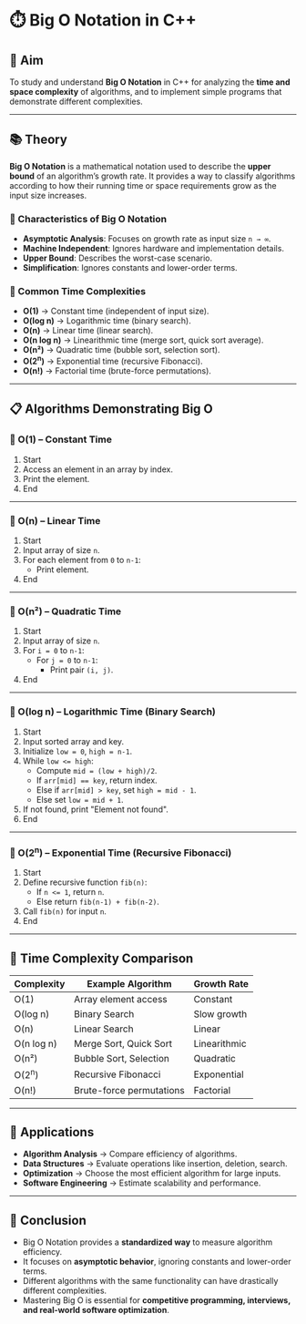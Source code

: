 
# ⏱️ Big O Notation in C++

## 🎯 Aim  
To study and understand **Big O Notation** in C++ for analyzing the **time and space complexity** of algorithms, and to implement simple programs that demonstrate different complexities.

---

## 📚 Theory  

**Big O Notation** is a mathematical notation used to describe the **upper bound** of an algorithm’s growth rate. It provides a way to classify algorithms according to how their running time or space requirements grow as the input size increases.

### 🔑 Characteristics of Big O Notation  
- **Asymptotic Analysis**: Focuses on growth rate as input size `n → ∞`.  
- **Machine Independent**: Ignores hardware and implementation details.  
- **Upper Bound**: Describes the worst-case scenario.  
- **Simplification**: Ignores constants and lower-order terms.  

### 🔄 Common Time Complexities  
- **O(1)** → Constant time (independent of input size).  
- **O(log n)** → Logarithmic time (binary search).  
- **O(n)** → Linear time (linear search).  
- **O(n log n)** → Linearithmic time (merge sort, quick sort average).  
- **O(n²)** → Quadratic time (bubble sort, selection sort).  
- **O(2<sup>n</sup>)** → Exponential time (recursive Fibonacci).  
- **O(n!)** → Factorial time (brute-force permutations).  

---

## 📋 Algorithms Demonstrating Big O  

### 🧾 O(1) – Constant Time  
1. Start  
2. Access an element in an array by index.  
3. Print the element.  
4. End  

---

### 🧾 O(n) – Linear Time  
1. Start  
2. Input array of size `n`.  
3. For each element from `0` to `n-1`:  
   - Print element.  
4. End  

---

### 🧾 O(n²) – Quadratic Time  
1. Start  
2. Input array of size `n`.  
3. For `i = 0` to `n-1`:  
   - For `j = 0` to `n-1`:  
     - Print pair `(i, j)`.  
4. End  

---

### 🧾 O(log n) – Logarithmic Time (Binary Search)  
1. Start  
2. Input sorted array and key.  
3. Initialize `low = 0`, `high = n-1`.  
4. While `low <= high`:  
   - Compute `mid = (low + high)/2`.  
   - If `arr[mid] == key`, return index.  
   - Else if `arr[mid] > key`, set `high = mid - 1`.  
   - Else set `low = mid + 1`.  
5. If not found, print "Element not found".  
6. End  

---

### 🧾 O(2<sup>n</sup>) – Exponential Time (Recursive Fibonacci)  
1. Start  
2. Define recursive function `fib(n)`:  
   - If `n <= 1`, return `n`.  
   - Else return `fib(n-1) + fib(n-2)`.  
3. Call `fib(n)` for input `n`.  
4. End  

---

## 🧩 Time Complexity Comparison  

| Complexity | Example Algorithm        | Growth Rate |
|------------|--------------------------|-------------|
| O(1)       | Array element access     | Constant    |
| O(log n)   | Binary Search            | Slow growth |
| O(n)       | Linear Search            | Linear      |
| O(n log n) | Merge Sort, Quick Sort   | Linearithmic|
| O(n²)      | Bubble Sort, Selection   | Quadratic   |
| O(2<sup>n</sup>)     | Recursive Fibonacci      | Exponential |
| O(n!)      | Brute-force permutations | Factorial   |

---

## 🚀 Applications  

- **Algorithm Analysis** → Compare efficiency of algorithms.  
- **Data Structures** → Evaluate operations like insertion, deletion, search.  
- **Optimization** → Choose the most efficient algorithm for large inputs.  
- **Software Engineering** → Estimate scalability and performance.  

---

## 🧠 Conclusion  

- Big O Notation provides a **standardized way** to measure algorithm efficiency.  
- It focuses on **asymptotic behavior**, ignoring constants and lower-order terms.  
- Different algorithms with the same functionality can have drastically different complexities.  
- Mastering Big O is essential for **competitive programming, interviews, and real-world software optimization**.
